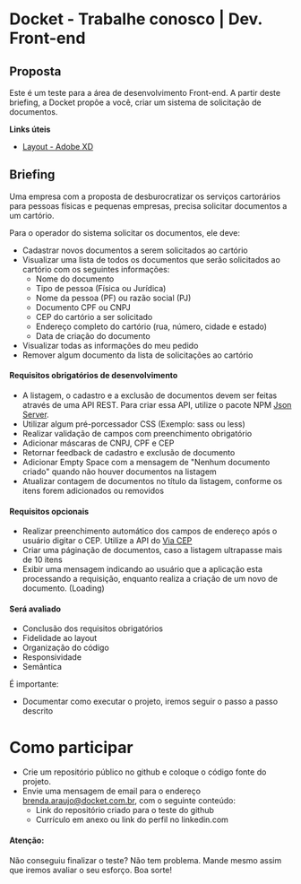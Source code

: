 # Docket - Trabalhe conosco | Dev. Front-end

## Proposta
Este é um teste para a área de desenvolvimento Front-end. A partir deste briefing, a Docket propõe a você, criar um sistema de solicitação de documentos.

**Links úteis**
- [Layout - Adobe XD](https://xd.adobe.com/view/de1c9231-1542-41b5-ad00-355ebf402162-8b4f/grid/)

## Briefing
Uma empresa com a proposta de desburocratizar os serviços cartorários para pessoas físicas e pequenas empresas, precisa solicitar documentos a um cartório. 

Para o operador do sistema solicitar os documentos, ele deve:

- Cadastrar novos documentos a serem solicitados ao cartório
- Visualizar uma lista de todos os documentos que serão solicitados ao cartório com os seguintes informações:
    - Nome do documento
    - Tipo de pessoa (Física ou Jurídica)
    - Nome da pessoa (PF) ou razão social (PJ)
    - Documento CPF ou CNPJ
    - CEP do cartório a ser solicitado
    - Endereço completo do cartório (rua, número, cidade e estado)
    - Data de criação do documento
- Visualizar todas as informações do meu pedido
- Remover algum documento da lista de solicitações ao cartório

#### Requisitos obrigatórios de desenvolvimento
- A listagem, o cadastro e a exclusão de documentos devem ser feitas através de uma API REST. Para criar essa API, utilize o pacote NPM [Json Server](https://www.npmjs.com/package/json-server).
- Utilizar algum pré-porcessador CSS (Exemplo: sass ou less)
- Realizar validação de campos com preenchimento obrigatório
- Adicionar máscaras de CNPJ, CPF e CEP
- Retornar feedback de cadastro e exclusão de documento
- Adicionar Empty Space com a mensagem de "Nenhum documento criado" quando não houver documentos na listagem
- Atualizar contagem de documentos no título da listagem, conforme os itens forem adicionados ou removidos

#### Requisitos opcionais
- Realizar preenchimento automático dos campos de endereço após o usuário digitar o CEP. Utilize a API do [Via CEP](https://viacep.com.br/)
- Criar uma páginação de documentos, caso a listagem ultrapasse mais de 10 itens
- Exibir uma mensagem indicando ao usuário que a aplicação esta processando a requisição, enquanto realiza a criação de um novo de documento. (Loading)

#### Será avaliado
- Conclusão dos requisitos obrigatórios
- Fidelidade ao layout
- Organização do código
- Responsividade
- Semântica

É importante: 
- Documentar como executar o projeto, iremos seguir o passo a passo descrito 

# Como participar
- Crie um repositório público no github e coloque o código fonte do projeto.
- Envie uma mensagem de email para o endereço brenda.araujo@docket.com.br, com o seguinte conteúdo:
    - Link do repositório criado para o teste do github
    - Currículo em anexo ou link do perfil no linkedin.com
    
#### Atenção:
Não conseguiu finalizar o teste? Não tem problema. Mande mesmo assim que iremos avaliar o seu esforço. Boa sorte!
